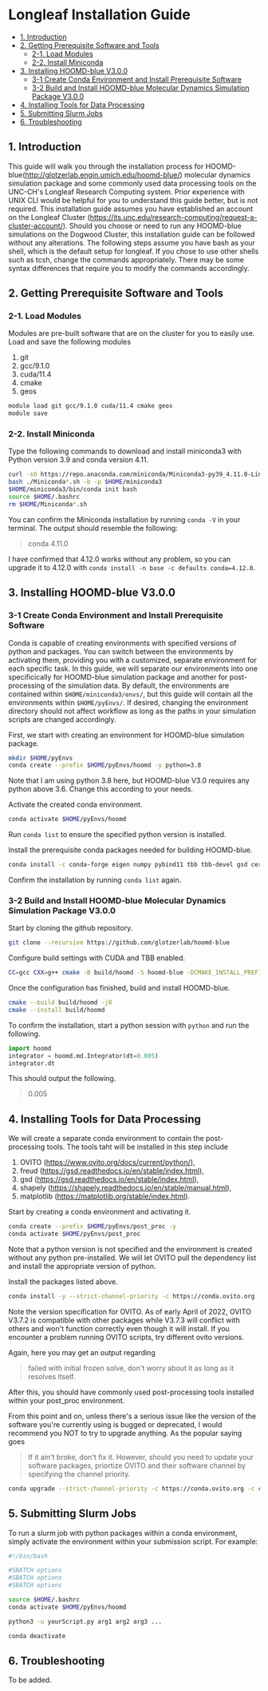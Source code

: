 # Longleaf Installation Guide

- [1. Introduction](#1-introduction)
- [2. Getting Prerequisite Software and Tools](#2-getting-prerequisite-software-and-tools)
  - [2-1. Load Modules](#2-1-load-modules)
  - [2-2. Install Miniconda](#2-2-install-miniconda)
- [3. Installing HOOMD-blue V3.0.0](#3-installing-hoomd-blue-v300)
  - [3-1 Create Conda Environment and Install Prerequisite Software](#3-1-create-conda-environment-and-install-prerequisite-software)
  - [3-2 Build and Install HOOMD-blue Molecular Dynamics Simulation Package V3.0.0](#3-2-build-and-install-hoomd-blue-molecular-dynamics-simulation-package-v300)
- [4. Installing Tools for Data Processing](#4-installing-tools-for-data-processing)
- [5. Submitting Slurm Jobs](#5-submitting-slurm-jobs)
- [6. Troubleshooting](#6-troubleshooting)

## 1. Introduction

This guide will walk you through the installation process for HOOMD-blue(<http://glotzerlab.engin.umich.edu/hoomd-blue/>) molecular dynamics simulation package and some commonly used data processing tools on the UNC-CH's Longleaf Research Computing system. Prior experience with UNIX CLI would be helpful for you to understand this guide better, but is not required. This installation guide assumes you have established an account on the Longleaf Cluster (<https://its.unc.edu/research-computing/request-a-cluster-account/>). Should you choose or need to run any HOOMD-blue simulations on the Dogwood Cluster, this installation guide can be followed without any alterations. The following steps assume you have bash as your shell, which is the default setup for longleaf. If you chose to use other shells such as tcsh, change the commands appropriately. There may be some syntax differences that require you to modify the commands accordingly.

## 2. Getting Prerequisite Software and Tools

### 2-1. Load Modules

Modules are pre-built software that are on the cluster for you to easily use. Load and save the following modules

  1. git
  2. gcc/9.1.0
  3. cuda/11.4
  4. cmake
  5. geos

```bash
module load git gcc/9.1.0 cuda/11.4 cmake geos
module save
```

### 2-2. Install Miniconda

Type the following commands to download and install miniconda3 with Python version 3.9 and conda version 4.11.

```bash
curl -sO https://repo.anaconda.com/miniconda/Miniconda3-py39_4.11.0-Linux-x86_64.sh
bash ./Miniconda*.sh -b -p $HOME/miniconda3
$HOME/miniconda3/bin/conda init bash
source $HOME/.bashrc
rm $HOME/Miniconda*.sh
```

You can confirm the Miniconda installation by running `conda -V` in your terminal. The output should resemble the following:
>conda 4.11.0

I have confirmed that 4.12.0 works without any problem, so you can upgrade it to 4.12.0 with `conda install -n base -c defaults conda=4.12.0`.

## 3. Installing HOOMD-blue V3.0.0

### 3-1 Create Conda Environment and Install Prerequisite Software

Conda is capable of creating environments with specified versions of python and packages. You can switch between the environments by activating them, providing you with a customized, separate environment for each specific task. In this guide, we will separate our environments into one specificically for HOOMD-blue simulation package and another for post-processing of the simulation data. By default, the environments are contained within `$HOME/miniconda3/envs/`, but this guide will contain all the environments within `$HOME/pyEnvs/`. If desired, changing the environment directory should not affect workflow as long as the paths in your simulation scripts are changed accordingly.

First, we start with creating an environment for HOOMD-blue simulation package.

```bash
mkdir $HOME/pyEnvs
conda create --prefix $HOME/pyEnvs/hoomd -y python=3.8
```

Note that I am using python 3.8 here, but HOOMD-blue V3.0 requires any python above 3.6. Change this according to your needs.

Activate the created conda environment.

```bash
conda activate $HOME/pyEnvs/hoomd
```

Run `conda list` to ensure the specified python version is installed.

Install the prerequisite conda packages needed for building HOOMD-blue.

```bash
conda install -c conda-forge eigen numpy pybind11 tbb tbb-devel gsd cereal
```

Confirm the installation by running `conda list` again.

### 3-2 Build and Install HOOMD-blue Molecular Dynamics Simulation Package V3.0.0

Start by cloning the github repository.

```bash
git clone --recursive https://github.com/glotzerlab/hoomd-blue
```

Configure build settings with CUDA and TBB enabled.

```bash
CC=gcc CXX=g++ cmake -B build/hoomd -S hoomd-blue -DCMAKE_INSTALL_PREFIX=`python3 -c "import site; print(site.getsitepackages()[0])"` -DCMAKE_CXX_FLAGS=-march=native -DCMAKE_C_FLAGS=-march=native -DENABLE_GPU=ON -DENABLE_TBB=ON
```

Once the configuration has finished, build and install HOOMD-blue.

```bash
cmake --build build/hoomd -j8
cmake --install build/hoomd
```

To confirm the installation, start a python session with `python` and run the following.

```python
import hoomd
integrator = hoomd.md.Integrator(dt=0.005)
integrator.dt
```

This should output the following.
>0.005

## 4. Installing Tools for Data Processing

We will create a separate conda environment to contain the post-processing tools. The tools taht will be installed in this step include

  1. OVITO (<https://www.ovito.org/docs/current/python/>),
  2. freud (<https://gsd.readthedocs.io/en/stable/index.html>),
  3. gsd (<https://gsd.readthedocs.io/en/stable/index.html>),
  4. shapely (<https://shapely.readthedocs.io/en/stable/manual.html>),
  5. matplotlib (<https://matplotlib.org/stable/index.html>).

Start by creating a conda environment and activating it.

```bash
conda create --prefix $HOME/pyEnvs/post_proc -y
conda activate $HOME/pyEnvs/post_proc
```

Note that a python version is not specified and the environment is created without any python pre-installed. We will let OVITO pull the dependency list and install the appropriate version of python.

Install the packages listed above.

```bash
conda install -y --strict-channel-priority -c https://conda.ovito.org -c conda-forge ovito=3.7.2 freud gsd shapely matplotlib xvfbwrapper
```

Note the version specification for OVITO. As of early April of 2022, OVITO V3.7.2 is compatible with other packages while V3.7.3 will conflict with others and won't function correctly even though it will install. If you encounter a problem running OVITO scripts, try different ovito versions.

Again, here you may get an output regarding
>failed with initial frozen solve,
don't worry about it as long as it resolves itself.

After this, you should have commonly used post-processing tools installed within your post_proc environment.

From this point and on, unless there's a serious issue like the version of the software you're currently using is bugged or deprecated, I would recommend you NOT to try to upgrade anything. As the popular saying goes
>If it ain't broke, don't fix it.
However, should you need to update your software packages, priortize OVITO and their software channel by specifying the channel priority.

```bash
conda upgrade --strict-channel-priority -c https://conda.ovito.org -c conda-forge *package_name*
```

## 5. Submitting Slurm Jobs

To run a slurm job with python packages within a conda environment, simply activate the environment within your submission script. For example:

```bash
#!/bin/bash

#SBATCH options
#SBATCH options
#SBATCH options

source $HOME/.bashrc
conda activate $HOME/pyEnvs/hoomd

python3 -u yourScript.py arg1 arg2 arg3 ...

conda deactivate
```

## 6. Troubleshooting

To be added.
